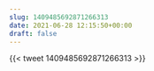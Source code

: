 ```yaml
---
slug: 1409485692871266313
date: 2021-06-28 12:15:50+00:00
draft: false
---
```


{{< tweet 1409485692871266313 >}}
